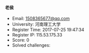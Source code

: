 #### 老侯  

* Email: 1508365677@qq.com  
* University: 河南理工大学  
* Register Time: 2017-07-25 19:47:34  
* Register IP: 115.53.175.33  
* Score: 0  
* Solved challenges: 
